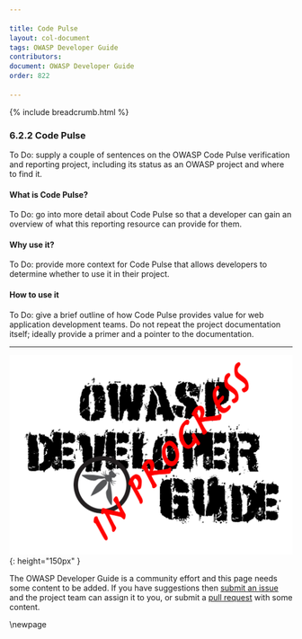 ```yaml
---

title: Code Pulse
layout: col-document
tags: OWASP Developer Guide
contributors:
document: OWASP Developer Guide
order: 822

---
```


{% include breadcrumb.html %}

### 6.2.2 Code Pulse

To Do: supply a couple of sentences on the OWASP Code Pulse verification and reporting project,
including its status as an OWASP project and where to find it.

#### What is Code Pulse?

To Do: go into more detail about Code Pulse so that a developer
can gain an overview of what this reporting resource can provide for them.

#### Why use it?

To Do: provide more context for Code Pulse that allows developers to determine whether to use it in their project.

#### How to use it

To Do: give a brief outline of how Code Pulse provides value for web application development teams.
Do not repeat the project documentation itself; ideally provide a primer and a pointer to the documentation.

----

![Developer Guide](../../assets/images/dg_wip.png "OWASP Developer Guide"){: height="150px" }

The OWASP Developer Guide is a community effort and this page needs some content to be added.
If you have suggestions then [submit an issue][issue080202] and the project team can assign it to you,
or submit a [pull request][pr] with some content.

[issue080202]: https://github.com/OWASP/www-project-developer-guide/issues/new?labels=enhancement&template=request.md&title=Update:%2008-verification/02-tools/02-code-pulse
[pr]: https://github.com/OWASP/www-project-developer-guide/pulls

\newpage
